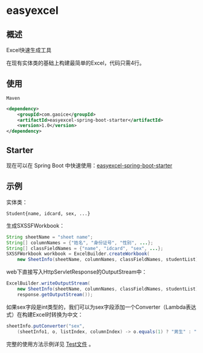 # easyexcel
## 概述

Excel快速生成工具

在现有实体类的基础上构建最简单的Excel，代码只需4行。



## 使用

`Maven`

```xml
<dependency>
    <groupId>com.gaoice</groupId>
    <artifactId>easyexcel-spring-boot-starter</artifactId>
    <version>1.0</version>
</dependency>
```



## Starter

现在可以在 Spring Boot 中快速使用：[easyexcel-spring-boot-starter](https://github.com/gaoice/easyexcel-spring-boot-starter)



## 示例

实体类：

`Student{name, idcard, sex, ...}`

生成SXSSFWorkbook：

```java
String sheetName = "sheet name";
String[] columnNames = {"姓名", "身份证号", "性别", ...};
String[] classFieldNames = {"name", "idcard", "sex", ...};
SXSSFWorkbook workbook = ExcelBuilder.createWorkbook(
    new SheetInfo(sheetName, columnNames, classFieldNames, studentList));
```

web下直接写入HttpServletResponse的OutputStream中：

```java
ExcelBuilder.writeOutputStream(
    new SheetInfo(sheetName, columnNames, classFieldNames, studentList), 
    response.getOutputStream());
```

如果sex字段是int类型的，我们可以为sex字段添加一个Converter（Lambda表达式）在构建Excel时转换为中文：

```java
sheetInfo.putConverter("sex", 
	(sheetInfo1, o, listIndex, columnIndex) -> o.equals(1) ? "男生" : "女生");
```

完整的使用方法示例详见 [Test文件](https://github.com/gaoice/easyexcel/blob/master/src/test/java/com/gaoice/easyexcel/test/ExcelBuilderTest.java) 。

